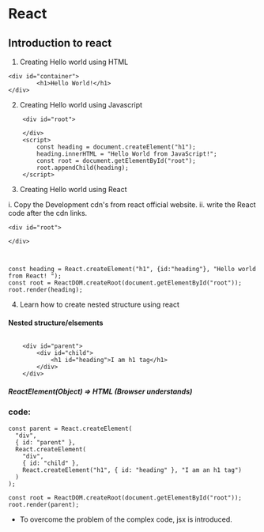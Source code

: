 # React

## Introduction to react

1. Creating Hello world using HTML 

```
<div id="container">
        <h1>Hello World!</h1>
</div>
```

2. Creating Hello world using Javascript

```
    <div id="root">
            
    </div>
    <script>
        const heading = document.createElement("h1");
        heading.innerHTML = "Hello World from JavaScript!";
        const root = document.getElementById("root");
        root.appendChild(heading);
    </script>
```

3. Creating Hello world using React

i. Copy the Development cdn's from react official website.
ii. write the React code after the cdn links.

```
<div id="root">

</div>



const heading = React.createElement("h1", {id:"heading"}, "Hello world from React! ");
const root = ReactDOM.createRoot(document.getElementById("root"));
root.render(heading);

```

4. Learn how to create nested structure using react 

#### Nested structure/elsements

```

    <div id="parent">
        <div id="child">
            <h1 id="heading">I am h1 tag</h1>
        </div>
    </div>
```

##### ReactElement(Object) => HTML (Browser understands)


### code:

```
const parent = React.createElement(
  "div",
  { id: "parent" },
  React.createElement(
    "div",
    { id: "child" },
    React.createElement("h1", { id: "heading" }, "I am an h1 tag")
  )
);

const root = ReactDOM.createRoot(document.getElementById("root"));
root.render(parent);
```

- To overcome the problem of the complex code, jsx is introduced.

